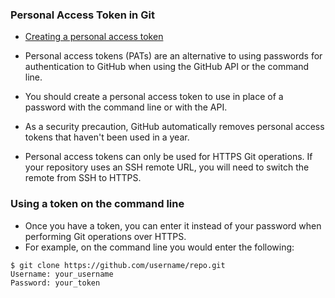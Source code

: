 ### Personal Access Token in Git
- [Creating a personal access token](https://docs.github.com/en/github/authenticating-to-github/creating-a-personal-access-token#using-a-token-on-the-command-line)

- Personal access tokens (PATs) are an alternative to using passwords for authentication to GitHub when using the GitHub API or the command line.

- You should create a personal access token to use in place of a password with the command line or with the API.

- As a security precaution, GitHub automatically removes personal access tokens that haven't been used in a year.

- Personal access tokens can only be used for HTTPS Git operations. If your repository uses an SSH remote URL, you will need to switch the remote from SSH to HTTPS.

### Using a token on the command line
- Once you have a token, you can enter it instead of your password when performing Git operations over HTTPS.
- For example, on the command line you would enter the following:
```
$ git clone https://github.com/username/repo.git
Username: your_username
Password: your_token
```

